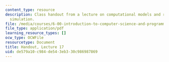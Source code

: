```yaml
---
content_type: resource
description: Class handout from a lecture on computational models and random walk
  simulation.
file: /media/courses/6-00-introduction-to-computer-science-and-programming-fall-2008/de579a10c984de543eb330c986987869_lec17.pdf
file_type: application/pdf
learning_resource_types: []
ocw_type: OCWFile
resourcetype: Document
title: Handout, Lecture 17
uid: de579a10-c984-de54-3eb3-30c986987869
---
```

